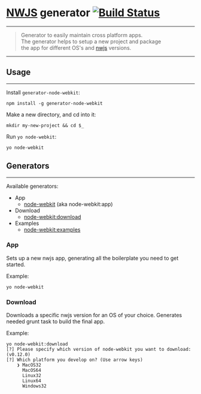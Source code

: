 # [NWJS](https://github.com/nwjs/nw.js) generator [![Build Status](https://secure.travis-ci.org/Dica-Developer/generator-node-webkit.png?branch=sparrow)](https://travis-ci.org/Dica-Developer/generator-node-webkit)
---

> Generator to easily maintain cross platform apps.     
> The generator helps to setup a new project and package    
> the app for different OS's and [nwjs](https://github.com/nwjs/nw.js) versions.

---

## Usage
---

Install ```generator-node-webkit```:

```
npm install -g generator-node-webkit
```

Make a new directory, and cd into it:

```
mkdir my-new-project && cd $_
```

Run ```yo node-webkit```:

```
yo node-webkit
```

## Generators
---

Available generators:

* App
    * [node-webkit](#app) (aka node-webkit:app)
* Download
    * [node-webkit:download](#download)
* Examples
    * [node-webkit:examples](#examples)
    
### App

Sets up a new nwjs app, generating all the boilerplate you need to get started.

Example:

```
yo node-webkit
```

### Download

Downloads a specific nwjs version for an OS of your choice.
Generates needed grunt task to build the final app.

Example: 

```
yo node-webkit:download
[?] Please specify which version of node-webkit you want to download: (v0.12.0)
[?] Which platform you develop on? (Use arrow keys)
    ❯ MacOS32
      MacOS64
      Linux32
      Linux64
      Windows32
```
